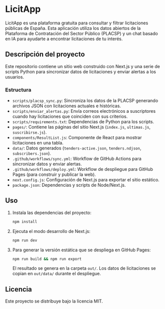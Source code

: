 # LicitApp

LicitApp es una plataforma gratuita para consultar y filtrar licitaciones públicas de España. Esta aplicación utiliza los datos abiertos de la Plataforma de Contratación del Sector Público (PLACSP) y un chat basado en IA para ayudarte a encontrar licitaciones de tu interés.

## Descripción del proyecto

Este repositorio contiene un sitio web construido con Next.js y una serie de scripts Python para sincronizar datos de licitaciones y enviar alertas a los usuarios.

### Estructura

- `scripts/placsp_sync.py`: Sincroniza los datos de la PLACSP generando archivos JSON con licitaciones actuales e históricas.
- `scripts/enviar_alertas.py`: Envía correos electrónicos a suscriptores cuando hay licitaciones que coinciden con sus criterios.
- `scripts/requirements.txt`: Dependencias de Python para los scripts.
- `pages/`: Contiene las páginas del sitio Next.js (`index.js`, `ultimas.js`, `suscribirse.js`).
- `components/ResultList.js`: Componente de React para mostrar licitaciones en una tabla.
- `data/`: Datos generados (`tenders-active.json`, `tenders.ndjson`, `subscribers.json`).
- `.github/workflows/sync.yml`: Workflow de GitHub Actions para sincronizar datos y enviar alertas.
- `.github/workflows/deploy.yml`: Workflow de despliegue para GitHub Pages (para construir y publicar la web).
- `next.config.js`: Configuración de Next.js para exportar el sitio estático.
- `package.json`: Dependencias y scripts de Node/Next.js.

## Uso

1. Instala las dependencias del proyecto:

   ```bash
   npm install
   ```

2. Ejecuta el modo desarrollo de Next.js:

   ```bash
   npm run dev
   ```

3. Para generar la versión estática que se despliega en GitHub Pages:

   ```bash
   npm run build && npm run export
   ```

   El resultado se genera en la carpeta `out/`. Los datos de licitaciones se copian en `out/data/` durante el despliegue.

## Licencia

Este proyecto se distribuye bajo la licencia MIT.
